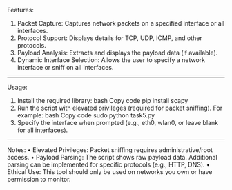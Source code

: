 
Features:
1.	Packet Capture: Captures network packets on a specified interface or all interfaces.
2.	Protocol Support: Displays details for TCP, UDP, ICMP, and other protocols.
3.	Payload Analysis: Extracts and displays the payload data (if available).
4.	Dynamic Interface Selection: Allows the user to specify a network interface or sniff on all interfaces.
________________________________________
Usage:
1.	Install the required library:
bash
Copy code
pip install scapy
2.	Run the script with elevated privileges (required for packet sniffing). For example:
bash
Copy code
sudo python task5.py
3.	Specify the interface when prompted (e.g., eth0, wlan0, or leave blank for all interfaces).
________________________________________
Notes:
•	Elevated Privileges: Packet sniffing requires administrative/root access.
•	Payload Parsing: The script shows raw payload data. Additional parsing can be implemented for specific protocols (e.g., HTTP, DNS).
•	Ethical Use: This tool should only be used on networks you own or have permission to monitor.

